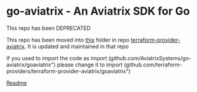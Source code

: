 # go-aviatrix - An Aviatrix SDK for Go
This repo has been DEPRECATED

This repo has been moved into [this](https://github.com/terraform-providers/terraform-provider-aviatrix/tree/master/goaviatrix) folder in repo [terraform-provider-aviatrix](https://github.com/terraform-providers/terraform-provider-aviatrix). It is updated and maintained in that repo


If you used to import the code as import (github.com/AviatrixSystems/go-aviatrix/goaviatrix")
please change it to import (github.com/terraform-providers/terraform-provider-aviatrix/goaviatrix")

[Readme](https://github.com/terraform-providers/terraform-provider-aviatrix/blob/master/README_goaviatrix.md)

